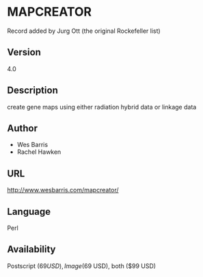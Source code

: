 # MAPCREATOR
Record added by Jurg Ott (the original Rockefeller list)

## Version
4.0

## Description
create gene maps using either radiation hybrid data or linkage data

## Author
* Wes Barris
* Rachel Hawken

## URL
http://www.wesbarris.com/mapcreator/

## Language
Perl

## Availability
Postscript ($69 USD), Image ($69 USD), both ($99 USD)